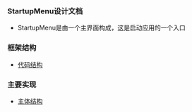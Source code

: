 ### StartupMenu设计文档

- StartupMenu是由一个主界面构成，这是启动应用的一个入口

### 框架结构

- [代码结构](https://github.com/openthos/systemui-analysis/blob/master/LJH/design/%E4%BB%A3%E7%A0%81%E7%BB%93%E6%9E%84.md)


### 主要实现
- [主体结构](https://github.com/openthos/systemui-analysis/blob/master/LJH/design/%E4%BB%A3%E7%A0%81%E7%BB%93%E6%9E%84.md)
